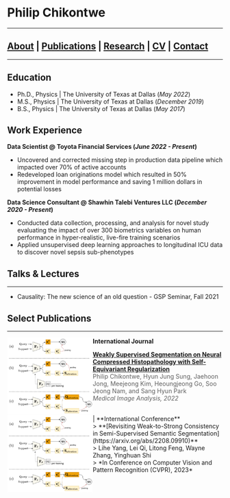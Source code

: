 # Philip Chikontwe
---------------------------------------------------------
## [About](about.md) | [Publications](Pubs.md) | [Research](research.md) | [CV](CV.md) | [Contact](CV.md)
---------------------------------------------------------
## Education
- Ph.D., Physics | The University of Texas at Dallas (_May 2022_)								       		
- M.S., Physics	| The University of Texas at Dallas (_December 2019_)	 			        		
- B.S., Physics | The University of Texas at Dallas (_May 2017_)

## Work Experience
**Data Scientist @ Toyota Financial Services (_June 2022 - Present_)**
- Uncovered and corrected missing step in production data pipeline which impacted over 70% of active accounts
- Redeveloped loan originations model which resulted in 50% improvement in model performance and saving 1 million dollars in potential losses

**Data Science Consultant @ Shawhin Talebi Ventures LLC (_December 2020 - Present_)**
- Conducted data collection, processing, and analysis for novel study evaluating the impact of over 300 biometrics variables on human performance in hyper-realistic, live-fire training scenarios
- Applied unsupervised deep learning approaches to longitudinal ICU data to discover novel sepsis sub-phenotypes

## Talks & Lectures
----------------------
- Causality: The new science of an old question - GSP Seminar, Fall 2021

## Select Publications
----------------------
<img src="/assets/img/cvpr2022.png" align="left" width="200px"/> <span style="color📗">**International Journal**</span> </br>  
> **[Weakly Supervised Segmentation on Neural Compressed Histopathology with Self-Equivariant Regularization](https://arxiv.org/abs/2208.09910)**</br>
> Philip Chikontwe, Hyun Jung Sung, Jaehoon Jong, Meejeong Kim, Heoungjeong Go, Soo Jeong Nam, and Sang Hyun Park</br>
> *Medical Image Analysis, 2022*
<br clear="left"/>
|
<img src="/assets/img/cvpr2022.png" align="left" width="200px"/> <span style="color📗">**International Conference**</span> </br>  
> **[Revisiting Weak-to-Strong Consistency in Semi-Supervised Semantic Segmentation](https://arxiv.org/abs/2208.09910)**</br>
> Lihe Yang, Lei Qi, Litong Feng, Wayne Zhang, Yinghuan Shi</br>
> *In Conference on Computer Vision and Pattern Recognition (CVPR), 2023*
<br clear="left"/>

